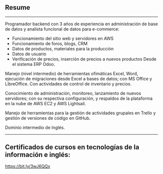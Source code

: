 # 
Resume
---
___
Programador backend con 3 años de experiencia en administración de base de datos y analista funcional de datos para e-commerce:
* Funcionamiento del sitio web y servidores en AWS
* Funcionamiento de foros, blogs, CRM
* Datos de productos, materiales para la producción
* Datos de usuario
* Verificación de precios, inserción de precios a nuevos productos
Desde el sistema ERP Odoo.

Manejo (nivel intermedio) de herramientas ofimáticas Excel, Word, ejecución de migraciones desde Excel a bases de datos; con MS Office y LibreOffice.
Con actividades de control de inventario y precios.

Conocimiento de administración, monitoreo, lanzamiento de nuevos servidores; con su respectiva configuración, y respaldos de la plataforma en la nube de AWS EC2 y AWS Lightsail.

Manejo de herramientas para la gestión de actividades grupales en Trello y gestión de versiones de código en GitHub.

Dominio intermedio de Inglés.
___

Certificados de cursos en tecnologías de la información e inglés:
---
https://bit.ly/3wJ6QQx

